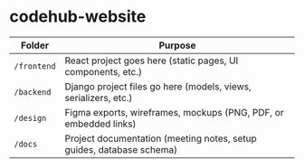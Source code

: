 # codehub-website

| Folder      | Purpose                                                              |
| ----------- | -------------------------------------------------------------------- |
| `/frontend` | React project goes here (static pages, UI components, etc.)          |
| `/backend`  | Django project files go here (models, views, serializers, etc.)      |
| `/design`   | Figma exports, wireframes, mockups (PNG, PDF, or embedded links)     |
| `/docs`     | Project documentation (meeting notes, setup guides, database schema) |
